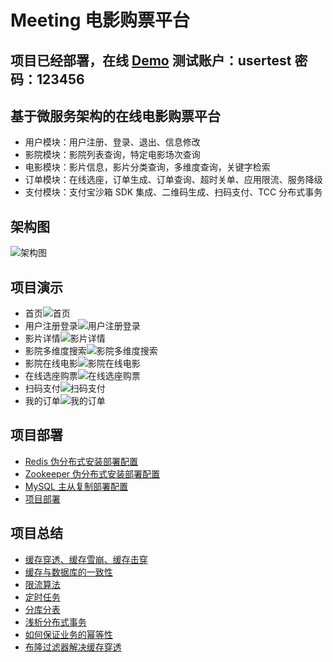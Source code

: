 # Meeting 电影购票平台
## 项目已经部署，在线 [Demo](http://www.windcharger.xyz)  **测试账户：usertest 密码：123456**
## 基于微服务架构的在线电影购票平台
- 用户模块：用户注册、登录、退出、信息修改
- 影院模块：影院列表查询，特定电影场次查询
- 电影模块：影片信息，影片分类查询，多维度查询，关键字检索
- 订单模块：在线选座，订单生成、订单查询、超时关单、应用限流、服务降级
- 支付模块：支付宝沙箱 SDK 集成、二维码生成、扫码支付、TCC 分布式事务
## 架构图
![架构图](https://github.com/daydreamdev/MeetingFilm/blob/master/pic/%E9%A1%B9%E7%9B%AE%E6%9E%B6%E6%9E%84%E5%9B%BE.png)
## 项目演示
- 首页![首页](https://github.com/daydreamdev/MeetingFilm/raw/master/pic/demo/1.png)
- 用户注册登录![用户注册登录](https://github.com/daydreamdev/MeetingFilm/raw/master/pic/demo/2.png)
- 影片详情![影片详情](https://github.com/daydreamdev/MeetingFilm/raw/master/pic/demo/3.png)
- 影院多维度搜索![影院多维度搜索](https://github.com/daydreamdev/MeetingFilm/raw/master/pic/demo/4.png)
- 影院在线电影![影院在线电影](https://github.com/daydreamdev/MeetingFilm/raw/master/pic/demo/5.png)
- 在线选座购票![在线选座购票](https://github.com/daydreamdev/MeetingFilm/raw/master/pic/demo/6.png)
- 扫码支付![扫码支付](https://github.com/daydreamdev/MeetingFilm/raw/master/pic/demo/7.png)
- 我的订单![我的订单](https://github.com/daydreamdev/MeetingFilm/raw/master/pic/demo/8.png)
## 项目部署
- [Redis 伪分布式安装部署配置](https://github.com/daydreamdev/MeetingFilm/blob/master/note/Redis%20%E4%BC%AA%E5%88%86%E5%B8%83%E5%BC%8F%E5%AE%89%E8%A3%85%E9%83%A8%E7%BD%B2%E9%85%8D%E7%BD%AE.md) 
- [Zookeeper 伪分布式安装部署配置](https://github.com/daydreamdev/MeetingFilm/blob/master/note/Zookeeper%20%E4%BC%AA%E5%88%86%E5%B8%83%E5%BC%8F%E5%AE%89%E8%A3%85%E9%83%A8%E7%BD%B2%E9%85%8D%E7%BD%AE.md) 
- [MySQL 主从复制部署配置](https://github.com/daydreamdev/MeetingFilm/blob/master/note/MySQL%20%E4%B8%BB%E4%BB%8E%E5%A4%8D%E5%88%B6%E9%83%A8%E7%BD%B2%E9%85%8D%E7%BD%AE.md) 
- [项目部署](https://github.com/daydreamdev/MeetingFilm/blob/master/note/%E9%A1%B9%E7%9B%AE%E9%83%A8%E7%BD%B2.md) 
## 项目总结
- [缓存穿透、缓存雪崩、缓存击穿](https://github.com/daydreamdev/MeetingFilm/blob/master/note/%E7%BC%93%E5%AD%98%E7%A9%BF%E9%80%8F%E3%80%81%E7%BC%93%E5%AD%98%E9%9B%AA%E5%B4%A9%E3%80%81%E7%BC%93%E5%AD%98%E5%87%BB%E7%A9%BF.md)
- [缓存与数据库的一致性](https://github.com/daydreamdev/MeetingFilm/blob/master/note/%E7%BC%93%E5%AD%98%E4%B8%8E%E6%95%B0%E6%8D%AE%E5%BA%93%E7%9A%84%E4%B8%80%E8%87%B4%E6%80%A7.md)
- [限流算法](https://github.com/daydreamdev/MeetingFilm/blob/master/note/%E9%99%90%E6%B5%81%E7%AE%97%E6%B3%95.md)
- [定时任务](https://github.com/daydreamdev/MeetingFilm/blob/master/note/%E5%AE%9A%E6%97%B6%E4%BB%BB%E5%8A%A1.md)
- [分库分表](https://github.com/daydreamdev/MeetingFilm/blob/master/note/%E5%88%86%E5%BA%93%E5%88%86%E8%A1%A8.md)
- [浅析分布式事务](https://github.com/daydreamdev/MeetingFilm/blob/master/note/%E6%B5%85%E6%9E%90%E5%88%86%E5%B8%83%E5%BC%8F%E4%BA%8B%E5%8A%A1.md)
- [如何保证业务的幂等性](https://github.com/daydreamdev/MeetingFilm/blob/master/note/%E5%A6%82%E4%BD%95%E4%BF%9D%E8%AF%81%E4%B8%9A%E5%8A%A1%E7%9A%84%E5%B9%82%E7%AD%89%E6%80%A7.md)
- [布隆过滤器解决缓存穿透](https://github.com/daydreamdev/MeetingFilm/blob/master/note/%E5%B8%83%E9%9A%86%E8%BF%87%E6%BB%A4%E5%99%A8%E8%A7%A3%E5%86%B3%E7%BC%93%E5%AD%98%E7%A9%BF%E9%80%8F.md)
